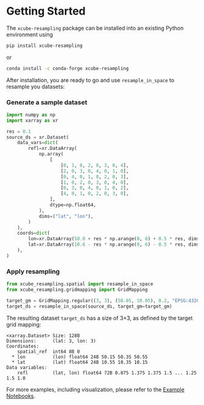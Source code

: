 # Getting Started

The `xcube-resampling` package can be installed into an existing Python environment
using

```bash
pip install xcube-resampling
```

or

```bash
conda install -c conda-forge xcube-resampling
```

After installation, you are ready to go and use `resample_in_space` to resample you
datasets: 

### Generate a sample dataset

```python
import numpy as np
import xarray as xr

res = 0.1
source_ds = xr.Dataset(
    data_vars=dict(
        refl=xr.DataArray(
            np.array(
                [
                    [0, 1, 0, 2, 0, 3, 0, 4],
                    [2, 0, 3, 0, 4, 0, 1, 0],
                    [0, 4, 0, 1, 0, 2, 0, 3],
                    [1, 0, 2, 0, 3, 0, 4, 0],
                    [0, 3, 0, 4, 0, 1, 0, 2],
                    [4, 0, 1, 0, 2, 0, 3, 0],
                ],
                dtype=np.float64,
            ),
            dims=("lat", "lon"),
        )
    ),
    coords=dict(
        lon=xr.DataArray(50.0 + res * np.arange(0, 8) + 0.5 * res, dims="lon"),
        lat=xr.DataArray(10.6 - res * np.arange(0, 6) - 0.5 * res, dims="lat"),
    ),
)
```

### Apply resampling

```python
from xcube_resampling.spatial import resample_in_space
from xcube_resampling.gridmapping import GridMapping

target_gm = GridMapping.regular((3, 3), (50.05, 10.05), 0.2, "EPSG:4326")
target_ds = resample_in_space(source_ds, target_gm=target_gm)
```


The resulting dataset `target_ds` has a size of 3×3, as defined by the target 
grid mapping:

```text
<xarray.Dataset> Size: 128B
Dimensions:      (lat: 3, lon: 3)
Coordinates:
    spatial_ref  int64 8B 0
  * lon          (lon) float64 24B 50.15 50.35 50.55
  * lat          (lat) float64 24B 10.55 10.35 10.15
Data variables:
    refl         (lat, lon) float64 72B 0.875 1.375 1.375 1.5 ... 1.25 1.5 1.0

```

For more examples, including visualization, please refer to the
[Example Notebooks](examples/affine.ipynb).
